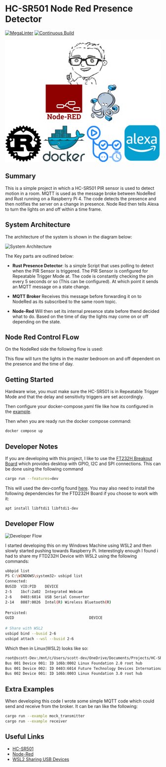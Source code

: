 # HC-SR501 Node Red Presence Detector

[![MegaLinter](https://github.com/ScottGibb/HC-SR501-Node-Red-Presence-Detector/actions/workflows/megalinter.yaml/badge.svg)](https://github.com/ScottGibb/HC-SR501-Node-Red-Presence-Detector/actions/workflows/megalinter.yaml)
[![Continuous Build](https://github.com/ScottGibb/HC-SR501-Node-Red-Presence-Detector/actions/workflows/continuous-build.yaml/badge.svg)](https://github.com/ScottGibb/HC-SR501-Node-Red-Presence-Detector/actions/workflows/continuous-build.yaml)

![Languages and Tool](./docs/Languages%20And%20Tools.drawio.svg)

## Summary

This is a simple project in which a HC-SR501 PIR sensor is used to detect motion in a room. MQTT is used as the message broke between NodeRed and Rust running on a Raspberry Pi 4. The code detects the presence and then notifies the server on a change in presence. Node Red then tells Alexa to turn the lights on and off within a time frame.

## System Architecture

The architecture of the system is shown in the diagram below:

![System Architecture](./docs/System%20Architecture.drawio.svg)

The Key parts are outlined below:

- **Rust Presence Detector**: Is a simple Script that uses polling to detect when the PIR Sensor is triggered. The PIR Sensor is configured for Repeatable Trigger Mode at. The code is constantly checking the pin every 5 seconds or so (This can be configured). At which point it sends an MQTT message on a state change.

- **MQTT Broker** Receives this message before forwarding it on to NodeRed as its subscribed to the same room topic.

- **Node-Red** Will then set its internal presence state before thend decided what to do. Based on the time of day the lights may come on or off depending on the state.

## Node Red Control FLow

On the NodeRed side the following flow is used:


This flow will turn the lights in the master bedroom on and off dependent on the presence and the time of day.

## Getting Started

Hardware wise, you must make sure the HC-SR501 is in Repeatable Trigger Mode and that the delay and sensitivity triggers are set accordingly.

Then configure your docker-compose.yaml file like how its configured in the [example](./examples/docker/docker-compose.yaml).

Then when you are ready run the docker compose command:

```bash
docker compose up 
```

## Developer Notes

If you are developing with this project, I like to use the [FT232H Breakout Board](https://www.adafruit.com/product/2264) which provides desktop with GPIO, I2C and SPI connections. This can be done using the following command

```bash
cargo run --features=dev
```

This will used the dev-config found [here](./src/config.rs). You may also need to install the following dependencies for the FTD232H Board if you choose to work with it:

```bash
apt install libftdi1 libftdi1-dev
```

## Developer Flow

![Developer Flow](./docs//Developer%20Flow.drawio.svg)

I started developing this on my Windows Machine using WSL2 and then slowly started pushing towards Raspberry Pi. Interestingly enough I found i had to share my FTD232H Device with WSL2 using the following commands:

```bash
ubbpid list 
PS C:\WINDOWS\system32> usbipd list
Connected:
BUSID  VID:PID    DEVICE                                                        STATE
2-5    1bcf:2a02  Integrated Webcam                                             Not shared
2-6    0403:6014  USB Serial Converter                                          Attached
2-14   8087:0026  Intel(R) Wireless Bluetooth(R)                                Not shared

Persisted:
GUID                                  DEVICE

# Share with WSL2
usbipd bind --busid 2-6
usbipd attach --wsl --busid 2-6
```

Which then in Linux(WSL2) looks like so:

```bash
root@scott-Dev:/mnt/c/Users/scott-dev/OneDrive/Documents/Projects/HC-SR501-Node-Red-Presence-Detector# lsusb
Bus 001 Device 001: ID 1d6b:0002 Linux Foundation 2.0 root hub
Bus 001 Device 002: ID 0403:6014 Future Technology Devices International, Ltd FT232H Single HS USB-UART/FIFO IC
Bus 002 Device 001: ID 1d6b:0003 Linux Foundation 3.0 root hub
```

## Extra Examples

When developing this code I wrote some simple MQTT code which could send and receive from the broker. It can be ran like the following:

```bash
cargo run --example mock_transmitter
cargo run --example receiver
```

## Useful Links

- [HC-SR501](https://dronebotworkshop.com/using-pir-sensors-with-arduino-raspberry-pi/)
- [Node-Red](https://cookbook.nodered.org/mqtt/connect-to-broker)
- [WSL2 Sharing USB Devices](https://learn.microsoft.com/en-us/windows/wsl/connect-usb)
